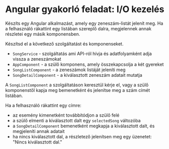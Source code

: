 # Angular gyakorló feladat: I/O kezelés

Készíts egy Angular alkalmazást, amely egy zeneszám-listát jelenít meg. Ha a felhasználó rákattint egy listában szereplő dalra, megjelennek annak részletei egy másik komponensben.

Készítsd el a következő szolgáltatást és komponenseket.

- `SongService` - szolgáltatás ami API-ról hívja és adatfolyamként adja vissza a zeneszámokat
- `AppComponent` - a szülő komponens, amely összekapcsolja a két gyereket  
- `SongListComponent` - a zeneszámok listáját jeleníti meg  
- `SongDetailComponent` - a kiválasztott zeneszám adatait mutatja

A `SongListComponent` a szolgáltatáson keresztül kérje el, vagy a szülő komponenstől kapja meg bemenetként és jelenítse meg a szám címét listában.

Ha a felhasználó rákattint egy címre:

- az esemény kimenetként továbbítódjon a szülő felé
- a szülő elmenti a kiválasztott dalt egy `selectedSong` változóba
- a `SongDetailComponent` bemenetként megkapja a kiválasztott dalt, és megjeleníti annak adatait
- ha nincs kiválasztott dal, a részletező jelenítsen meg egy üzenetet: "Nincs kiválasztott dal."
